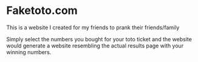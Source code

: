 # Faketoto.com

This is a website I created for my friends to prank their friends/family

Simply select the numbers you bought for your toto ticket and the website would generate a website resembling the actual results page with your winning numbers.
